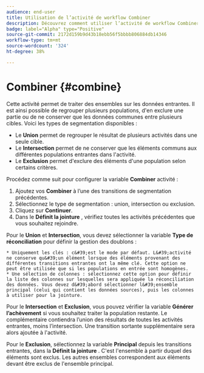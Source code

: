 ```yaml
---
audience: end-user
title: Utilisation de l’activité de workflow Combiner
description: Découvrez comment utiliser l’activité de workflow Combiner
badge: label="Alpha" type="Positive"
source-git-commit: 2172d159b9d43b18ebb56f5bbbb806884db14346
workflow-type: tm+mt
source-wordcount: '324'
ht-degree: 38%

---
```



# Combiner {#combine}

Cette activité permet de traiter des ensembles sur les données entrantes. Il est ainsi possible de regrouper plusieurs populations, d&#39;en exclure une partie ou de ne conserver que les données communes entre plusieurs cibles. Voici les types de segmentation disponibles :

<!--
The **Combine** activity can be placed after any other activity, but not at the beginning of the workflow. Any activity can be placed after the **Combine**.
-->

* Le **Union** permet de regrouper le résultat de plusieurs activités dans une seule cible.
* Le **Intersection** permet de ne conserver que les éléments communs aux différentes populations entrantes dans l&#39;activité.
* Le **Exclusion** permet d&#39;exclure des éléments d&#39;une population selon certains critères.

Procédez comme suit pour configurer la variable **Combiner** activité :

1. Ajoutez vos **Combiner** à l’une des transitions de segmentation précédentes.
1. Sélectionnez le type de segmentation : union, intersection ou exclusion.
1. Cliquez sur **Continuer**.
1. Dans le **Définit la jointure** , vérifiez toutes les activités précédentes que vous souhaitez rejoindre.

Pour le **Union** et **Intersection**, vous devez sélectionner la variable **Type de réconciliation** pour définir la gestion des doublons :

    * Uniquement les clés : c&#39;est le mode par défaut. L&#39;activité ne conserve qu&#39;un élément lorsque des éléments provenant des différentes transitions entrantes ont la même clé. Cette option ne peut être utilisée que si les populations en entrée sont homogènes.
    * Une sélection de colonnes : sélectionnez cette option pour définir la liste des colonnes sur lesquelles sera appliquée la réconciliation des données. Vous devez d&#39;abord sélectionner l&#39;ensemble principal (celui qui contient les données sources), puis les colonnes à utiliser pour la jointure.

Pour le **Intersection** et **Exclusion**, vous pouvez vérifier la variable **Générer l’achèvement** si vous souhaitez traiter la population restante. Le complémentaire contiendra l’union des résultats de toutes les activités entrantes, moins l’intersection. Une transition sortante supplémentaire sera alors ajoutée à l&#39;activité.

Pour le **Exclusion**, sélectionnez la variable **Principal** depuis les transitions entrantes, dans la **Définit la jointure** . C&#39;est l&#39;ensemble à partir duquel des éléments sont exclus. Les autres ensembles correspondent aux éléments devant être exclus de l&#39;ensemble principal.
